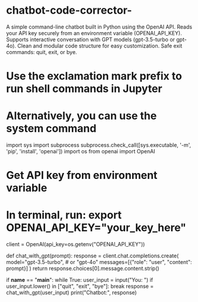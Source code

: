 # chatbot-code-corrector-
A simple command-line chatbot built in Python using the OpenAI API. 
Reads your API key securely from an environment variable (OPENAI_API_KEY).  
Supports interactive conversation with GPT models (gpt-3.5-turbo or gpt-4o).
Clean and modular code structure for easy customization.
Safe exit commands: quit, exit, or bye.


# Use the exclamation mark prefix to run shell commands in Jupyter
# Alternatively, you can use the system command
import sys
import subprocess
subprocess.check_call([sys.executable, '-m', 'pip', 'install', 'openai'])
import os
from openai import OpenAI

# Get API key from environment variable
# In terminal, run: export OPENAI_API_KEY="your_key_here"
client = OpenAI(api_key=os.getenv("OPENAI_API_KEY"))

def chat_with_gpt(prompt):
    response = client.chat.completions.create(
        model="gpt-3.5-turbo",  # or "gpt-4o"
        messages=[{"role": "user", "content": prompt}]
    )
    return response.choices[0].message.content.strip()

if __name__ == "__main__":
    while True:
        user_input = input("You: ")
        if user_input.lower() in ["quit", "exit", "bye"]:
            break
        response = chat_with_gpt(user_input)
        print("Chatbot:", response)
